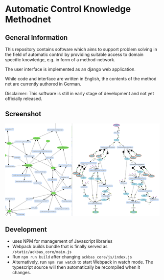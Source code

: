 # Automatic Control Knowledge Methodnet

## General Information

This repository contains software which aims to support problem solving in the field of automatic control by providing suitable access to domain specific knowledge, e.g. in form of a method-network.

The user interface is implemented as an django web application.

While code and interface are written in English, the contents of the method net are currently authored in German.


Disclaimer: This software is still in early stage of development and not yet officially released.

## Screenshot
![Screenshot showing web interface](screenshot.png)

## Development

- uses NPM for management of Javascript libraries
- Webpack builds bundle that is finally served as `/static/ackbas_core/main.js`
- Run `npm run build` after changing `ackbas_core/js/index.js`
- Alternatively, run `npm run watch` to start Webpack in watch mode. The typescript source will then automatically be recompiled when it changes.

